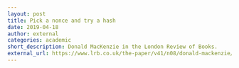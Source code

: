 ```yaml
---
layout: post
title: Pick a nonce and try a hash
date: 2019-04-18
author: external
categories: academic
short_description: Donald MacKenzie in the London Review of Books.
external_url: https://www.lrb.co.uk/the-paper/v41/n08/donald-mackenzie/pick-a-nonce-and-try-a-hash
---
```

